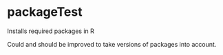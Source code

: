 # packageTest
Installs required packages in R

Could and should be improved to take versions of packages into account.
